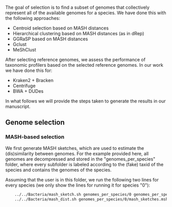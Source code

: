 The goal of selection is to find a subset of genomes that collectively represent all of the available genomes for a species. We have done this with the following approaches:

- Centroid selection based on MASH distances
- Hierarchical clustering based on MASH distances (as in dRep)
- GGRaSP based on MASH distances
- Gclust
- MeShClust

After selecting reference genomes, we assess the performance of taxonomic profilers based on the selected reference genomes. In our work we have done this for:

- Kraken2 + Bracken
- Centrifuge
- BWA + DUDes

In what follows we will provide the steps taken to generate the results in our manuscript.

## Genome selection
### MASH-based selection
We first generate MASH sketches, which are used to estimate the (dis)similarity between genomes. For the example provided here, all genomes are decompressed and stored in the "genomes_per_species" folder, where every subfolder is labeled according to the (fake) taxid of the species and contains the genomes of the species.

Assuming that the user is in this folder, we run the following two lines for every species (we only show the lines for running it for species "0"):

```bash
    ../../Bacteria/mash_sketch.sh genomes_per_species/0 genomes_per_species/0
    ../../Bacteria/mash_dist.sh genomes_per_species/0/mash_sketches.msh genomes_per_species/0/mash_distances.dist 2
```